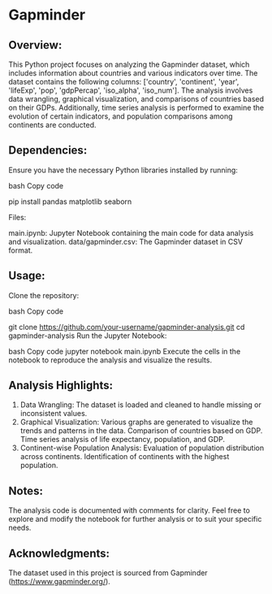 # Gapminder

## Overview:
This Python project focuses on analyzing the Gapminder dataset, which includes information about countries and various indicators over time. The dataset contains the following columns: ['country', 'continent', 'year', 'lifeExp', 'pop', 'gdpPercap', 'iso_alpha', 'iso_num']. The analysis involves data wrangling, graphical visualization, and comparisons of countries based on their GDPs. Additionally, time series analysis is performed to examine the evolution of certain indicators, and population comparisons among continents are conducted.

## Dependencies:
Ensure you have the necessary Python libraries installed by running:

bash
Copy code

pip install pandas matplotlib seaborn

Files:

main.ipynb: Jupyter Notebook containing the main code for data analysis and visualization.
data/gapminder.csv: The Gapminder dataset in CSV format.

## Usage:
Clone the repository:

bash
Copy code

git clone https://github.com/your-username/gapminder-analysis.git
cd gapminder-analysis
Run the Jupyter Notebook:

bash
Copy code
jupyter notebook main.ipynb
Execute the cells in the notebook to reproduce the analysis and visualize the results.

## Analysis Highlights:
1. Data Wrangling:
The dataset is loaded and cleaned to handle missing or inconsistent values.
2. Graphical Visualization:
Various graphs are generated to visualize the trends and patterns in the data.
Comparison of countries based on GDP.
Time series analysis of life expectancy, population, and GDP.
3. Continent-wise Population Analysis:
Evaluation of population distribution across continents.
Identification of continents with the highest population.

## Notes:
The analysis code is documented with comments for clarity.
Feel free to explore and modify the notebook for further analysis or to suit your specific needs.

## Acknowledgments:
The dataset used in this project is sourced from Gapminder (https://www.gapminder.org/).
